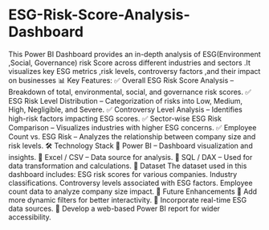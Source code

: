 # ESG-Risk-Score-Analysis-Dashboard
This Power BI Dashboard provides an in-depth analysis of ESG(Environment ,Social, Governance) risk Score across different industries and sectors .It visualizes key ESG metrics ,risk levels, controversy factors ,and their impact on businesses
📊 Key Features:
✅ Overall ESG Risk Score Analysis – Breakdown of total, environmental, social, and governance risk scores.
✅ ESG Risk Level Distribution – Categorization of risks into Low, Medium, High, Negligible, and Severe.
✅ Controversy Level Analysis – Identifies high-risk factors impacting ESG scores.
✅ Sector-wise ESG Risk Comparison – Visualizes industries with higher ESG concerns.
✅ Employee Count vs. ESG Risk – Analyzes the relationship between company size and risk levels.
🛠️ Technology Stack
🔹 Power BI – Dashboard visualization and insights.
🔹 Excel / CSV – Data source for analysis.
🔹 SQL / DAX – Used for data transformation and calculations.
📂 Dataset
The dataset used in this dashboard includes:
ESG risk scores for various companies.
Industry classifications.
Controversy levels associated with ESG factors.
Employee count data to analyze company size impact.
🔄 Future Enhancements
🚀 Add more dynamic filters for better interactivity.
🚀 Incorporate real-time ESG data sources.
🚀 Develop a web-based Power BI report for wider accessibility.
